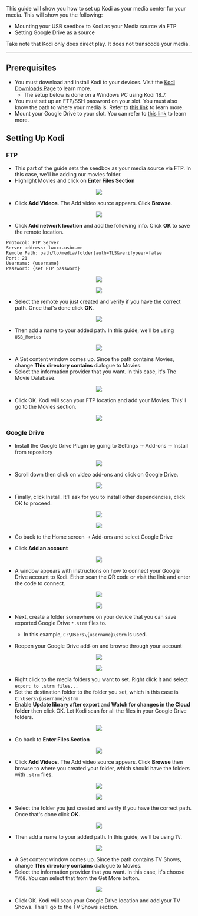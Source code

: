 This guide will show you how to set up Kodi as your media center for your media. This will show you the following:

* Mounting your USB seedbox to Kodi as your Media source via FTP
* Setting Google Drive as a source

Take note that Kodi only does direct play. It does not transcode your media.

***

## Prerequisites

* You must download and install Kodi to your devices. Visit the [Kodi Downloads Page](https://kodi.tv/download) to learn more.
  * The setup below is done on a Windows PC using Kodi 18.7.
* You must set up an FTP/SSH password on your slot. You must also know the path to where your media is. Refer to [this link](https://docs.usbx.me/books/file-transfer-protocol-%28ftp%29/page/connecting-to-your-seedbox-with-ftp#bkmrk-changing-your-ssh%2Fft) to learn more.
* Mount your Google Drive to your slot. You can refer to [this link](https://docs.usbx.me/books/rclone) to learn more.

## Setting Up Kodi
### FTP

* This part of the guide sets the seedbox as your media source via FTP. In this case, we'll be adding our movies folder.
* Highlight Movies and click on **Enter Files Section**

<p align="center"><img src="https://docs.usbx.me/uploads/images/gallery/2020-06/image-1591551573826.png"></p>

* Click **Add Videos**. The Add video source appears. Click **Browse**.

<p align="center"><img src="https://docs.usbx.me/uploads/images/gallery/2020-06/image-1591551639251.png"></p>

* Click **Add network location** and add the following info. Click **OK** to save the remote location.

```
Protocol: FTP Server
Server address: lwxxx.usbx.me
Remote Path: path/to/media/folder|auth=TLS&verifypeer=false
Port: 21
Username: {username}
Password: {set FTP password}
```

<p align="center"><img src="https://docs.usbx.me/uploads/images/gallery/2020-06/image-1591556679884.png"></p>

<p align="center"><img src="https://docs.usbx.me/uploads/images/gallery/2020-06/image-1591556805137.png"></p>

* Select the remote you just created and verify if you have the correct path. Once that's done click **OK**.

<p align="center"><img src="https://docs.usbx.me/uploads/images/gallery/2020-06/image-1591556879970.png"></p>

* Then add a name to your added path. In this guide, we'll be using `USB_Movies`

<p align="center"><img src="https://docs.usbx.me/uploads/images/gallery/2020-06/image-1591556929342.png"></p>

* A Set content window comes up. Since the path contains Movies, change **This directory contains** dialogue to Movies.
* Select the information provider that you want. In this case, it's The Movie Database.

<p align="center"><img src="https://docs.usbx.me/uploads/images/gallery/2020-06/image-1591557089707.png"></p>

* Click OK. Kodi will scan your FTP location and add your Movies. This'll go to the Movies section.

<p align="center"><img src="https://docs.usbx.me/uploads/images/gallery/2020-06/image-1591557159020.png"></p>

### Google Drive

* Install the Google Drive Plugin by going to Settings ⇾ Add-ons ⇾ Install from repository

<p align="center"><img src="https://docs.usbx.me/uploads/images/gallery/2020-06/image-1591558410337.png"></p>

* Scroll down then click on video add-ons and click on Google Drive.

<p align="center"><img src="https://docs.usbx.me/uploads/images/gallery/2020-06/image-1591558431770.png"></p>

* Finally, click Install. It'll ask for you to install other dependencies, click OK to proceed.

<p align="center"><img src="https://docs.usbx.me/uploads/images/gallery/2020-06/image-1591558445816.png"></p>

<p align="center"><img src="https://docs.usbx.me/uploads/images/gallery/2020-06/image-1591558475601.png"></p>

* Go back to the Home screen ⇾ Add-ons and select Google Drive

* Click **Add an account**

<p align="center"><img src="https://docs.usbx.me/uploads/images/gallery/2020-06/image-1591558671115.png"></p>

* A window appears with instructions on how to connect your Google Drive account to Kodi. Either scan the QR code or visit the link and enter the code to connect.

<p align="center"><img src="https://docs.usbx.me/uploads/images/gallery/2020-06/image-1591558719387.png"></p>

<p align="center"><img src="https://docs.usbx.me/uploads/images/gallery/2020-06/image-1591558816723.png"></p>

* Next, create a folder somewhere on your device that you can save exported Google Drive `*.strm` files to.
  * In this example, `C:\Users\{username}\strm` is used.

* Reopen your Google Drive add-on and browse through your account

<p align="center"><img src="https://docs.usbx.me/uploads/images/gallery/2020-06/image-1591559051423.png"></p>

<p align="center"><img src="https://docs.usbx.me/uploads/images/gallery/2020-06/image-1591559076662.png"></p>

* Right click to the media folders you want to set. Right click it and select `export to .strm files...`
* Set the destination folder to the folder you set, which in this case is `C:\Users\{username}\strm`
* Enable **Update library after export** and **Watch for changes in the Cloud folder** then click OK. Let Kodi scan for all the files in your Google Drive folders.

<p align="center"><img src="https://docs.usbx.me/uploads/images/gallery/2020-06/image-1591561568087.png"></p>

* Go back to **Enter Files Section**

<p align="center"><img src="https://docs.usbx.me/uploads/images/gallery/2020-06/image-1591551573826.png"></p>

* Click **Add Videos**. The Add video source appears. Click **Browse** then browse to where you created your folder, which should have the folders with `.strm` files.

<p align="center"><img src="https://docs.usbx.me/uploads/images/gallery/2020-06/image-1591562454512.png"></p>

<p align="center"><img src="https://docs.usbx.me/uploads/images/gallery/2020-06/image-1591556805137.png"></p>

* Select the folder you just created and verify if you have the correct path. Once that's done click **OK**.

<p align="center"><img src="https://docs.usbx.me/uploads/images/gallery/2020-06/image-1591556879970.png"></p>

* Then add a name to your added path. In this guide, we'll be using `TV`.

<p align="center"><img src="https://docs.usbx.me/uploads/images/gallery/2020-06/image-1591562603998.png"></p>

* A Set content window comes up. Since the path contains TV Shows, change **This directory contains** dialogue to Movies.
* Select the information provider that you want. In this case, it's choose `TVDB`. You can select that from the Get More button.

<p align="center"><img src="https://docs.usbx.me/uploads/images/gallery/2020-06/image-1591562714511.png"></p>

* Click OK. Kodi will scan your Google Drive location and add your TV Shows. This'll go to the TV Shows section.